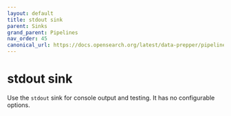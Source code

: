 ```yaml
---
layout: default
title: stdout sink
parent: Sinks
grand_parent: Pipelines
nav_order: 45
canonical_url: https://docs.opensearch.org/latest/data-prepper/pipelines/configuration/sinks/stdout/
---
```


# stdout sink

Use the `stdout` sink for console output and testing. It has no configurable options.
